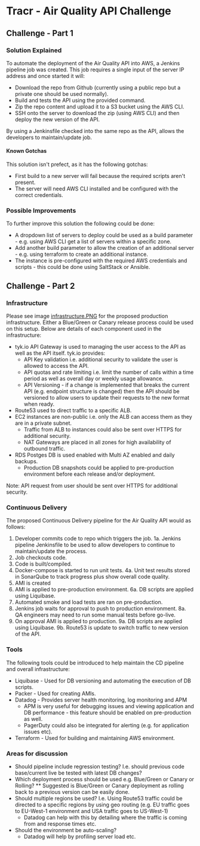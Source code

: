 # Tracr - Air Quality API Challenge

## Challenge - Part 1
### Solution Explained
To automate the deployment of the Air Quality API into AWS, a Jenkins pipeline job was created.  This job requires a single input of the server IP address and once started it will:
* Download the repo from Github (currently using a public repo but a private one should be used normally).
* Build and tests the API using the provided command.
* Zip the repo content and upload it to a S3 bucket using the AWS CLI.
* SSH onto the server to download the zip (using AWS CLI) and then deploy the new version of the API.

By using a Jenkinsfile checked into the same repo as the API, allows the developers to maintain/update job.

#### Known Gotchas
This solution isn't prefect, as it has the following gotchas:
* First build to a new server will fail because the required scripts aren't present.
* The server will need AWS CLI installed and be configured with the correct credentials. 

### Possible Improvements
To further improve this solution the following could be done:
* A dropdown list of servers to deploy could be used as a build parameter - e.g. using AWS CLI get a list of servers within a specific zone.
* Add another build parameter to allow the creation of an additional server - e.g. using terraform to create an additional instance.
* The instance is pre-configured with the required AWS credentials and scripts - this could be done using SaltStack or Ansible.


## Challenge - Part 2
### Infrastructure
Please see image [infrastructure.PNG](infrastructure.PNG) for the proposed production infrastructure.  Either a Blue/Green or Canary release process could be used on this setup.
Below are details of each component used in the infrastructure:
* tyk.io API Gateway is used to managing the user access to the API as well as the API itself. tyk.io provides:
  * API Key validation i.e. additional security to validate the user is allowed to access the API.
  * API quotas and rate limiting i.e. limit the number of calls within a time period as well as overall day or weekly usage allowance.
  * API Versioning - if a change is implemented that breaks the current API (e.g. endpoint structure is changed) then the API should be versioned to allow users to update their requests to the new format when ready.
* Route53 used to direct traffic to a specific ALB.
* EC2 instances are non-public i.e. only the ALB can access them as they are in a private subnet.
  * Traffic from ALB to instances could also be sent over HTTPS for additional security.
  * NAT Gateways are placed in all zones for high availability of outbound traffic.
* RDS Postges DB is used enabled with Multi AZ enabled and daily backups.
  * Production DB snapshots could be applied to pre-production environment before each release and/or deployment.

Note: API request from user should be sent over HTTPS for additional security.

### Continuous Delivery
The proposed Continuous Delivery pipeline for the Air Quality API would as follows:
1. Developer commits code to repo which triggers the job.
  1a. Jenkins pipeline Jenkinsfile to be used to allow developers to continue to maintain/update the process.
2. Job checkouts code.
3. Code is built/compiled.
4. Docker-compose is started to run unit tests.
  4a. Unit test results stored in SonarQube to track progress plus show overall code quality.
5. AMI is created
6. AMI is applied to pre-production environment.
  6a. DB scripts are applied using Liquibase.
7. Automated smoke and load tests are ran on pre-production.
8. Jenkins job waits for approval to push to production environment.
  8a. QA engineers may need to run some manual tests before go-live.
9. On approval AMI is applied to production.
  9a. DB scripts are applied using Liquibase.
  9b. Route53 is update to switch traffic to new version of the API.

### Tools
The following tools could be introduced to help maintain the CD pipeline and overall infrastructure:
* Liquibase - Used for DB versioning and automating the execution of DB scripts.
* Packer - Used for creating AMIs.
* Datadog - Provides server health monitoring, log monitoring and APM
  * APM is very useful for debugging issues and viewing application and DB performance - this feature should be enabled on pre-production as well.
  * PagerDuty could also be integrated for alerting (e.g. for application issues etc).
* Terraform - Used for building and maintaining AWS environment.

### Areas for discussion
* Should pipeline include regression testing? I.e. should previous code base/current live be tested with latest DB changes?
* Which deployment process should be used e.g. Blue/Green or Canary or Rolling?
  ** Suggested is Blue/Green or Canary deployment as rolling back to a previous version can be easily done.
* Should multiple regions be used? I.e. Using Route53 traffic could be directed to a specific regions by using geo routing (e.g. EU traffic goes to EU-West-1 environment and USA traffic goes to US-West-1)
  * Datadog can help with this by detailing where the traffic is coming from and response times etc.
* Should the environment be auto-scaling?
  * Datadog will help by profiling server load etc.
